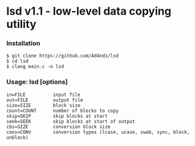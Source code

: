 # lsd v1.1 - low-level data copying utility 

### Installation
```
$ git clone https://github.com/Ad4ndi/lsd
$ cd lsd
$ clang main.c -o lsd
```

### Usage: lsd [options]
```
in=FILE          input file
out=FILE         output file
size=SIZE        block size
count=COUNT      number of blocks to copy
skip=SKIP        skip blocks at start
seek=SEEK        skip blocks at start of output
cbs=SIZE         conversion block size
conv=CONV        conversion types (lcase, ucase, swab, sync, block, unblock)
```

